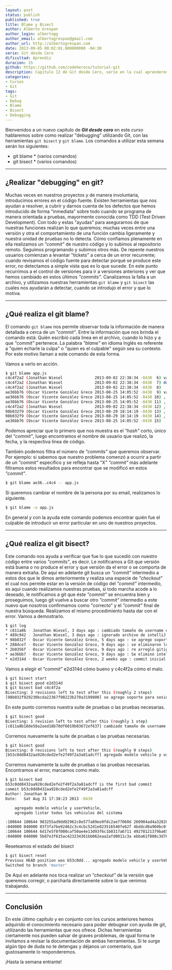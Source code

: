 ```yaml
---
layout: post
status: publish
published: true
title: Blame y Bisect
author: Alberto Grespan
author_login: albertogg
author_email: albertogrespan@gmail.com
author_url: http://albertogrespan.com
date: 2013-09-05 00:02:01.000000000 -04:30
serie: Git desde Cero
dificultad: Aprendiz
duracion: 15
github: https://github.com/codeheroco/tutorial-git
description: Capítulo 12 de Git desde Cero, serie en la cual aprenderemos a utilizar git blame y git bisect para realizar "debugging" dentro de nuestros proyectos!
categories:
- Cursos
- Git
tags:
- Git
- Debug
- Blame
- Bisect
- Debugging
---
```

<p>Bienvenidos a un nuevo capítulo de <strong><em>Git desde cero</em></strong> en este <em>curso</em> hablaremos sobre como realizar "debugging" utilizando Git, con las herramientas <code>git bisect</code> y <code>git blame</code>. Los comandos a utilizar esta semana serán los siguientes:</p>

<ul>
<li>git blame * (varios comandos)</li>
<li>git bisect * (varios comandos)</li>
</ul>

<hr />

<h2>¿Realizar "debugging" en git?</h2>

<p>Muchas veces en nuestros proyectos y de manera involuntaria, introducimos errores en el código fuente. Existen herramientas que nos ayudan a resolver, a cubrir y darnos cuenta de los defectos que hemos introducido de forma "inmediata" sobre todo cuando se programa de manera orientada a pruebas, mayormente conocida como TDD (Test Driven Development). Con todo y estas "ayudas" para asegurarnos de que nuestras funciones realizan lo que queremos; muchas veces entre una versión y otra el comportamiento de una función cambia ligeramente y nuestra unidad de pruebas no lo detecta. Cómo confiamos plenamente en ella realizamos un <em>"commit"</em> de nuestro código y lo subimos al repositorio remoto. Seguimos programando y subimos otros más. De repente nuestros usuarios comienzan a levantar "tickets" a cerca de un error recurrente; cuando revisamos el código fuente para detectar porqué se produce este error, no detectamos a simple vista que es lo que sucede. En este punto recurrimos a el control de versiones para ir a versiones anteriores y ver que hemos cambiado en estos últimos <em>"commits"</em>. Canalizamos la falla a un archivo, y utilizamos nuestras herramientas <code>git blame</code> y <code>git bisect</code> las cuales nos ayudarán a detectar, cuando se introdujo el error y que lo motiva.</p>

<hr />

<h2>¿Qué realiza el git blame?</h2>

<p>El comando <code>git blame</code> nos permite observar toda la información de manera detallada a cerca de un <em>"commit"</em>. Entre la información que nos brinda el comando está: Quién escribió cada linea en el archivo, cuando lo hizo y a que <em>"commit"</em> pertenece. La palabra <em>"blame"</em> en idioma Inglés es referente a "quien echarle la culpa" o "quien es el culpable" según sea su contexto. Por este motivo llaman a este comando de esta forma.</p>

<p>Vamos a verlo en acción.</p>

```sh
$ git blame app.js
c4c4f2a2 (Jonathan Wiesel              2013-09-02 22:38:34 -0430  6) var dotenv = require('dotenv')();
c4c4f2a2 (Jonathan Wiesel              2013-09-02 22:38:34 -0430  7) dotenv.load();
c4c4f2a2 (Jonathan Wiesel              2013-09-02 22:38:34 -0430  8)
ae36bb76 (Oscar Vicente González Greco 2013-08-25 14:05:52 -0430  9) var express = require('express')
ae36bb76 (Oscar Vicente González Greco 2013-08-25 14:05:52 -0430 10) ,   http    = require('http')
ae36bb76 (Oscar Vicente González Greco 2013-08-25 14:05:52 -0430 11) ,   path    = require('path')
c4c4f2a2 (Jonathan Wiesel              2013-09-02 22:38:34 -0430 12) ,  db  = require('./dbConfig')
98b032f9 (Oscar Vicente González Greco 2013-08-29 18:14:19 -0430 13) ,  auth = require('./passportConfig')
98b032f9 (Oscar Vicente González Greco 2013-08-29 18:14:19 -0430 14) ,  flash = require("connect-flash");
ae36bb76 (Oscar Vicente González Greco 2013-08-25 14:05:52 -0430 15)
```

<p>Podemos apreciar que lo primero que nos muestra es el <em>"hash"</em> corto, único del <em>"commit"</em>, luego encontramos el nombre de usuario que realizó, la fecha, y la respectiva línea de código.</p>



<p>También podemos filtra el número de <em>"commits"</em> que queremos observar. Por ejemplo: si sabemos que nuestro problema comenzó a ocurrir a partir de un <em>"commit"</em> específico y se refleja hasta "X" <em>"commit"</em> más adelante filtramos estos resultados para encontrar que se modificó en estos <em>"commit"</em>.</p>

```sh
$ git blame ae36..c4c4 -- app.js
```

<p>Si queremos cambiar el nombre de la persona por su email, realizamos lo siguiente.</p>

```sh
$ git blame -e app.js
```

<p>En general y con la ayuda este comando podemos encontrar quién fue el culpable de introducir un error particular en uno de nuestros proyectos.</p>

<hr />

<h2>¿Qué realiza el git bisect?</h2>

<p>Este comando nos ayuda a verificar que fue lo que sucedió con nuestro código entre varios <em>"commits"</em>, es decir. Le notificamos a Git que versión está buena o no produce el error y que versión da el error o se comporta de manera extraña. De aquí en adelante git busca un <em>"commit"</em> intermedio a estos dos que le dimos anteriormente y realiza una especie de <em>"checkout"</em> el cual nos permite estar en la versión de código del <em>"commit"</em> intermedio, es aquí cuando realizamos nuestras pruebas, si todo marcha acode a lo deseado, le notificamos a git que éste <em>"commit"</em> se encuentra bien y proseguimos, luego git vuelve a buscar otro <em>"commit"</em> intermedio a este nuevo que nosotros confirmamos como "correcto" y el <em>"commit"</em> final de nuestra búsqueda. Realizamos el mismo procedimiento hasta dar con el error. Vamos a demostrarlo.</p>

```sh
$ git log
* c811a8b - Jonathan Wiesel, 3 days ago : cambiado tamaño de username en model user
* 489c942 - Jonathan Wiesel, 3 days ago : ignorado archivo de intelliJ
* 98b032f - Oscar Vicente González Greco, 5 days ago : se agrego soporte para sesiones con passport.js
* 288dce7 - Oscar Vicente González Greco, 9 days ago : se eliminaron los DS_store ;
* 2b0356f - Oscar Vicente González Greco, 9 days ago : re arregló gitignore
* ae36bb7 - Oscar Vicente González Greco, 9 days ago : Se eliminó intellij. se agregó orm. se reorganizó estructura del proyecto a una más mantenible.
* e2d314d - Oscar Vicente González Greco, 2 weeks ago : commit inicial / se hizo un CRUD de usurio
```

<p>Vamos a elegir el <em>"commit"</em> e2d314d cómo bueno y c4c4f2a cómo el malo.</p>

```sh
$ git bisect start
$ git bisect good e2d314d
$ git bisect bad c4c4f2a
Bisecting: 3 revisions left to test after this (roughly 2 steps)
[98b032f929230bcda22367f90223b270a3199800] se agrego soporte para sesiones con passport.js
```

<p>En este punto corremos nuestra suite de pruebas o las pruebas necesarias.</p>

```sh
$ git bisect good
Bisecting: 1 revision left to test after this (roughly 1 step)
[c811a8b18de58a2aed18b70df6019b03672ef637] cambiado tamaño de username en model user
```

<p>Corremos nuevamente la suite de pruebas o las pruebas necesarias.</p>

```sh
$ git bisect good
Bisecting: 0 revisions left to test after this (roughly 0 steps)
[b53c0dd8432aa928cded2efe2f49f2a3a81adcff] agregado modelo vehicle y userVehicle, agregado listar todos los vehículos del sistema
```

<p>Corremos nuevamente la suite de pruebas o las pruebas necesarias. Encontramos el error, marcamos como malo.</p>

```sh
$ git bisect bad
b53c0dd8432aa928cded2efe2f49f2a3a81adcff is the first bad commit
commit b53c0dd8432aa928cded2efe2f49f2a3a81adcff
Author: Jonathan W
Date:   Sat Aug 31 17:38:23 2013 -0430

    agregado modelo vehicle y userVehicle,
    agregado listar todos los vehículos del sistema

:100644 100644 983255ad9dd82962c0e577a89ee9fdc2ae77060d 260904ad4a32820ce4103e57e4558d06b2111f40 M  app.js
:040000 040000 03f3fa7be92462c3c4cbc52d1e023516540fe62f 4bddcd8a960bc0f6944e2c078b9e11d2f58085fd M  controllers
:100644 100644 6d17e5f8f000caf50ae4e13d93f6c1b0317a6711 49278121379ba65eb8db4652625bd4be34c802ce M  dbConfig.js
:040000 040000 5b87e3f615ac423234361bb062eaa2afd0011c3a ebba61f808c3d7894bcf02faf31d85c49e227e3b M  models
```

<p>Reseteamos el estado del bisect</p>

```sh
$ git bisect reset
Previous HEAD position was b53c0dd... agregado modelo vehicle y userVehicle, agregado listar todos los vehiculos del sistema
Switched to branch 'master'
```

<p>De Aquí en adelante nos toca realizar un <em>"checkout"</em> de la versión que queremos corregir, o parcharla directamente sobre lo que venimos trabajando.</p>

<hr />

<h2>Conclusión</h2>

<p>En este último capítulo y en conjunto con los cursos anteriores hemos adquirido el conocimiento necesario para poder debugear con ayuda de git, utilizando las herramientas que nos ofrece. Dichas herramientas ciertamente nos pueden salvar de graves problemas, de igual forma te invitamos a revisar la documentación de ambas herramientas. Si te surge algún tipo de duda no te detengas y déjanos un comentario, que gustosamente lo responderemos.</p>

<p>¡Hasta la semana entrante!</p>
